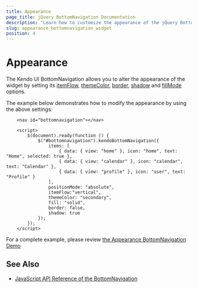```yaml
---
title: Appearance
page_title: jQuery BottomNavigation Documentation
description: "Learn how to customize the appearance of the jQuery BottomNavigation."
slug: appearance_bottomnavigation_widget
position: 4
---
```


# Appearance 

The Kendo UI BottomNavigation allows you to alter the appearance of the widget by setting its [itemFlow](/api/javascript/ui/bottomnavigation/configuration/itemflow), [themeColor](/api/javascript/ui/bottomnavigation/configuration/themeColor), [border](/api/javascript/ui/bottomnavigation/configuration/border), [shadow](/api/javascript/ui/bottomnavigation/configuration/shadow) and [fillMode](/api/javascript/ui/bottomnavigation/configuration/fillmode) options.

The example below demonstrates how to modify the appearance by using the above settings:

```dojo
    <nav id="bottomnavigation"></nav>

    <script>
        $(document).ready(function () {
            $("#bottomnavigation").kendoBottomNavigation({
                items: [
                    { data: { view: "home" }, icon: "home", text: "Home", selected: true },
                    { data: { view: "calendar" }, icon: "calendar", text: "Calendar" },
                    { data: { view: "profile" }, icon: "user", text: "Profile" }
                ],
                positionMode: "absolute",
                itemFlow:"vertical",
                themeColor: "secondary",
                fill: "solid",
                border: false,
                shadow: true
            });
        });
    </script>
```

For a complete example, please review [the Appearance BottomNavigation Demo](https://demos.telerik.com/kendo-ui/bottomnavigation/appearance)

## See Also

* [JavaScript API Reference of the BottomNavigation](/api/javascript/ui/bottomnavigation)
